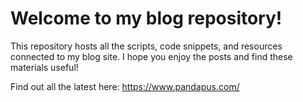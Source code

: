 # Welcome to my blog repository!
This repository hosts all the scripts, code snippets, and resources connected to my blog site. 
I hope you enjoy the posts and find these materials useful!

Find out all the latest here: https://www.pandapus.com/

